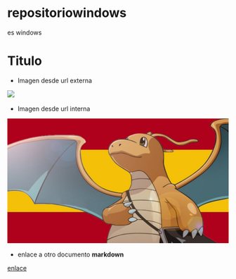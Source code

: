 # repositoriowindows
es windows

# Titulo

* Imagen desde url externa

[![](https://i.pinimg.com/originals/dc/ab/b7/dcabb7fbb2f763d680d20a3d228cc6f9.jpg)](https://www.pokemon.com/es/)

* Imagen desde url interna

![](imagenes\dragonite.jpg)

* enlace a otro documento **markdown**

[enlace](hola.md)